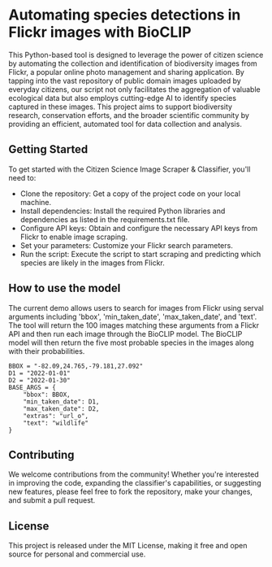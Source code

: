 
# Automating species detections in Flickr images with BioCLIP

<!-- badges: start -->
<!-- badges: end -->

This Python-based tool is designed to leverage the power of citizen science by automating the collection and identification of biodiversity images from Flickr, a popular online photo management and sharing application. By tapping into the vast repository of public domain images uploaded by everyday citizens, our script not only facilitates the aggregation of valuable ecological data but also employs cutting-edge AI to identify species captured in these images. This project aims to support biodiversity research, conservation efforts, and the broader scientific community by providing an efficient, automated tool for data collection and analysis.

## Getting Started
To get started with the Citizen Science Image Scraper & Classifier, you'll need to:

* Clone the repository: Get a copy of the project code on your local machine.
* Install dependencies: Install the required Python libraries and dependencies as listed in the requirements.txt file.
* Configure API keys: Obtain and configure the necessary API keys from Flickr to enable image scraping.
* Set your parameters: Customize your Flickr search parameters.
* Run the script: Execute the script to start scraping and predicting which species are likely in the  images from Flickr.

## How to use the model

The current demo allows users to search for images from Flickr using serval arguments including 'bbox', 'min_taken_date', 'max_taken_date', and 'text'. The tool will return the 100 images matching these arguments from a Flickr API and then run each image through the BioCLIP model. The BioCLIP model will then return the five most probable species in the images along with their probabilities.  

```
BBOX = "-82.09,24.765,-79.181,27.092"
D1 = "2022-01-01"
D2 = "2022-01-30"
BASE_ARGS = {
    "bbox": BBOX, 
    "min_taken_date": D1,
    "max_taken_date": D2,
    "extras": "url_o",
    "text": "wildlife"
}
```

## Contributing
We welcome contributions from the community! Whether you're interested in improving the code, expanding the classifier's capabilities, or suggesting new features, please feel free to fork the repository, make your changes, and submit a pull request.

## License
This project is released under the MIT License, making it free and open source for personal and commercial use.
